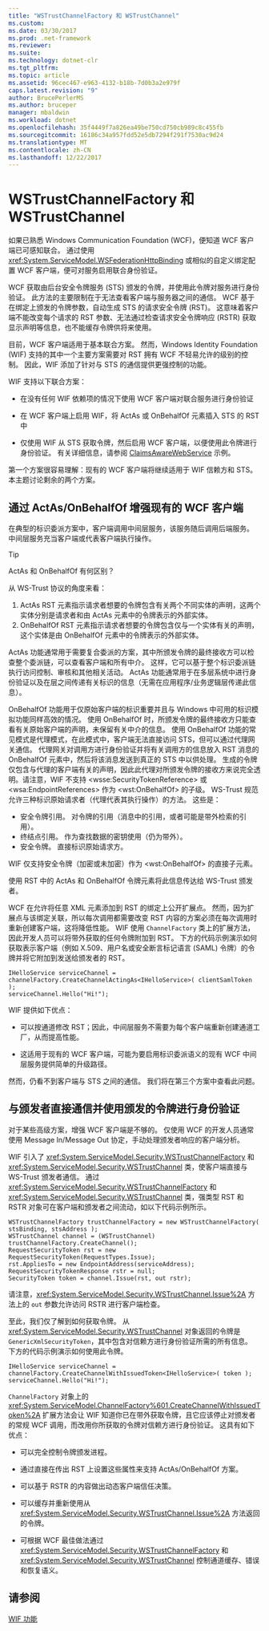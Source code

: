 ```yaml
---
title: "WSTrustChannelFactory 和 WSTrustChannel"
ms.custom: 
ms.date: 03/30/2017
ms.prod: .net-framework
ms.reviewer: 
ms.suite: 
ms.technology: dotnet-clr
ms.tgt_pltfrm: 
ms.topic: article
ms.assetid: 96cec467-e963-4132-b18b-7d0b3a2e979f
caps.latest.revision: "9"
author: BrucePerlerMS
ms.author: bruceper
manager: mbaldwin
ms.workload: dotnet
ms.openlocfilehash: 35f4449f7a826ea49be750cd750cb989c8c455fb
ms.sourcegitcommit: 16186c34a957fdd52e5db7294f291f7530ac9d24
ms.translationtype: MT
ms.contentlocale: zh-CN
ms.lasthandoff: 12/22/2017
---
```

# <a name="wstrustchannelfactory-and-wstrustchannel"></a>WSTrustChannelFactory 和 WSTrustChannel
如果已熟悉 Windows Communication Foundation (WCF)，便知道 WCF 客户端已可感知联合。 通过使用 <xref:System.ServiceModel.WSFederationHttpBinding> 或相似的自定义绑定配置 WCF 客户端，便可对服务启用联合身份验证。  
  
 WCF 获取由后台安全令牌服务 (STS) 颁发的令牌，并使用此令牌对服务进行身份验证。 此方法的主要限制在于无法查看客户端与服务器之间的通信。 WCF 基于在绑定上颁发的令牌参数，自动生成 STS 的请求安全令牌 (RST)。 这意味着客户端不能改变每个请求的 RST 参数、无法通过检查请求安全令牌响应 (RSTR) 获取显示声明等信息，也不能缓存令牌供将来使用。  
  
 目前，WCF 客户端适用于基本联合方案。 然而，Windows Identity Foundation (WIF) 支持的其中一个主要方案需要对 RST 拥有 WCF 不轻易允许的级别的控制。 因此，WIF 添加了针对与 STS 的通信提供更强控制的功能。  
  
 WIF 支持以下联合方案：  
  
-   在没有任何 WIF 依赖项的情况下使用 WCF 客户端对联合服务进行身份验证  
  
-   在 WCF 客户端上启用 WIF，将 ActAs 或 OnBehalfOf 元素插入 STS 的 RST 中  
  
-   仅使用 WIF 从 STS 获取令牌，然后启用 WCF 客户端，以便使用此令牌进行身份验证。 有关详细信息，请参阅 [ClaimsAwareWebService](http://go.microsoft.com/fwlink/?LinkID=248406) 示例。  
  
 第一个方案很容易理解：现有的 WCF 客户端将继续适用于 WIF 信赖方和 STS。 本主题讨论剩余的两个方案。  
  
## <a name="enhancing-an-existing-wcf-client-with-actas--onbehalfof"></a>通过 ActAs/OnBehalfOf 增强现有的 WCF 客户端  
 在典型的标识委派方案中，客户端调用中间层服务，该服务随后调用后端服务。 中间层服务充当客户端或代表客户端执行操作。  
  
> [!TIP]
>  ActAs 和 OnBehalfOf 有何区别？  
>   
>  从 WS-Trust 协议的角度来看：  
>   
>  1.  ActAs RST 元素指示请求者想要的令牌包含有关两个不同实体的声明，这两个实体分别是请求者和由 ActAs 元素中的令牌表示的外部实体。  
> 2.  OnBehalfOf RST 元素指示请求者想要的令牌包含仅与一个实体有关的声明，这个实体是由 OnBehalfOf 元素中的令牌表示的外部实体。  
>   
>  ActAs 功能通常用于需要复合委派的方案，其中所颁发令牌的最终接收方可以检查整个委派链，可以查看客户端和所有中介。 这样，它可以基于整个标识委派链执行访问控制、审核和其他相关活动。 ActAs 功能通常用于在多层系统中进行身份验证以及在层之间传递有关标识的信息（无需在应用程序/业务逻辑层传递此信息）。  
>   
>  OnBehalfOf 功能用于仅原始客户端的标识重要并且与 Windows 中可用的标识模拟功能同样高效的情况。 使用 OnBehalfOf 时，所颁发令牌的最终接收方只能查看有关原始客户端的声明，未保留有关中介的信息。 使用 OnBehalfOf 功能的常见模式是代理模式，在此模式中，客户端无法直接访问 STS，但可以通过代理网关通信。 代理网关对调用方进行身份验证并将有关调用方的信息放入 RST 消息的 OnBehalfOf 元素中，然后将该消息发送到真正的 STS 中以供处理。 生成的令牌仅包含与代理的客户端有关的声明，因此此代理对所颁发令牌的接收方来说完全透明。请注意，WIF 不支持 \<wsse:SecurityTokenReference> 或 \<wsa:EndpointReferences> 作为 \<wst:OnBehalfOf> 的子级。 WS-Trust 规范允许三种标识原始请求者（代理代表其执行操作）的方法。 这些是：  
>   
>  -   安全令牌引用。 对令牌的引用（消息中的引用，或者可能是带外检索的引用）。  
> -   终结点引用。 作为查找数据的密钥使用（仍为带外）。  
> -   安全令牌。 直接标识原始请求方。  
>   
>  WIF 仅支持安全令牌（加密或未加密）作为 \<wst:OnBehalfOf> 的直接子元素。  
  
 使用 RST 中的 ActAs 和 OnBehalfOf 令牌元素将此信息传达给 WS-Trust 颁发者。  
  
 WCF 在允许将任意 XML 元素添加到 RST 的绑定上公开扩展点。 然而，因为扩展点与该绑定关联，所以每次调用都需要改变 RST 内容的方案必须在每次调用时重新创建客户端，这将降低性能。 WIF 使用 `ChannelFactory` 类上的扩展方法，因此开发人员可以将带外获取的任何令牌附加到 RST。 下方的代码示例演示如何获取表示客户端（例如 X.509、用户名或安全断言标记语言 (SAML) 令牌）的令牌并将它附加到发送给颁发者的 RST。  
  
```  
IHelloService serviceChannel = channelFactory.CreateChannelActingAs<IHelloService>( clientSamlToken );  
serviceChannel.Hello("Hi!");  
```  
  
 WIF 提供如下优点：  
  
-   可以按通道修改 RST；因此，中间层服务不需要为每个客户端重新创建通道工厂，从而提高性能。  
  
-   这适用于现有的 WCF 客户端，可能为要启用标识委派语义的现有 WCF 中间层服务提供简单的升级路径。  
  
 然而，仍看不到客户端与 STS 之间的通信。 我们将在第三个方案中查看此问题。  
  
## <a name="communicating-directly-with-an-issuer-and-using-the-issued-token-to-authenticate"></a>与颁发者直接通信并使用颁发的令牌进行身份验证  
 对于某些高级方案，增强 WCF 客户端是不够的。 仅使用 WCF 的开发人员通常使用 Message In/Message Out 协定，手动处理颁发者响应的客户端分析。  
  
 WIF 引入了 <xref:System.ServiceModel.Security.WSTrustChannelFactory> 和 <xref:System.ServiceModel.Security.WSTrustChannel> 类，使客户端直接与 WS-Trust 颁发者通信。 通过 <xref:System.ServiceModel.Security.WSTrustChannelFactory> 和 <xref:System.ServiceModel.Security.WSTrustChannel> 类，强类型 RST 和 RSTR 对象可在客户端和颁发者之间流动，如以下代码示例所示。  
  
```  
WSTrustChannelFactory trustChannelFactory = new WSTrustChannelFactory( stsBinding, stsAddress );  
WSTrustChannel channel = (WSTrustChannel) trustChannelFactory.CreateChannel();  
RequestSecurityToken rst = new RequestSecurityToken(RequestTypes.Issue);  
rst.AppliesTo = new EndpointAddress(serviceAddress);  
RequestSecurityTokenResponse rstr = null;  
SecurityToken token = channel.Issue(rst, out rstr);  
```  
  
 请注意，<xref:System.ServiceModel.Security.WSTrustChannel.Issue%2A> 方法上的 `out` 参数允许访问 RSTR 进行客户端检查。  
  
 至此，我们仅了解到如何获取令牌。 从 <xref:System.ServiceModel.Security.WSTrustChannel> 对象返回的令牌是 `GenericXmlSecurityToken`，其中包含对信赖方进行身份验证所需的所有信息。 下方的代码示例演示如何使用此令牌。  
  
```  
IHelloService serviceChannel = channelFactory.CreateChannelWithIssuedToken<IHelloService>( token ); serviceChannel.Hello("Hi!");  
```  
  
 `ChannelFactory` 对象上的 <xref:System.ServiceModel.ChannelFactory%601.CreateChannelWithIssuedToken%2A> 扩展方法会让 WIF 知道你已在带外获取令牌，且它应该停止对颁发者的常规 WCF 调用，而改用你所获取的令牌对信赖方进行身份验证。 这具有如下优点：  
  
-   可以完全控制令牌颁发进程。  
  
-   通过直接在传出 RST 上设置这些属性来支持 ActAs/OnBehalfOf 方案。  
  
-   可以基于 RSTR 的内容做出动态客户端信任决策。  
  
-   可以缓存并重新使用从 <xref:System.ServiceModel.Security.WSTrustChannel.Issue%2A> 方法返回的令牌。  
  
-   可根据 WCF 最佳做法通过 <xref:System.ServiceModel.Security.WSTrustChannelFactory> 和 <xref:System.ServiceModel.Security.WSTrustChannel> 控制通道缓存、错误和恢复语义。  
  
## <a name="see-also"></a>请参阅  
 [WIF 功能](../../../docs/framework/security/wif-features.md)

